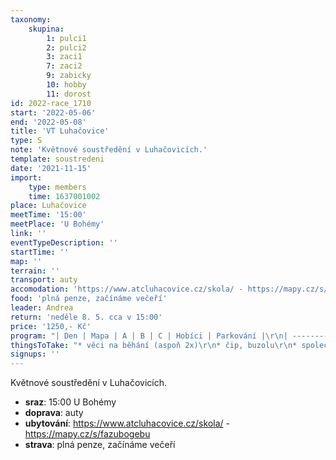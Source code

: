 ```yaml
---
taxonomy:
    skupina:
        1: pulci1
        2: pulci2
        3: zaci1
        7: zaci2
        9: zabicky
        10: hobby
        11: dorost
id: 2022-race_1710
start: '2022-05-06'
end: '2022-05-08'
title: 'VT Luhačovice'
type: S
note: 'Květnové soustředění v Luhačovicích.'
template: soustredeni
date: '2021-11-15'
import:
    type: members
    time: 1637001002
place: Luhačovice
meetTime: '15:00'
meetPlace: 'U Bohémy'
link: ''
eventTypeDescription: ''
startTime: ''
map: ''
terrain: ''
transport: auty
accomodation: 'https://www.atcluhacovice.cz/skola/ - https://mapy.cz/s/fazubogebu'
food: 'plná penze, začínáme večeří'
leader: Andrea
return: 'neděle 8. 5. cca v 15:00'
price: '1250,- Kč'
program: "| Den | Mapa | A | B | C | Hobíci | Parkování |\r\n| -------- | -------- | -------- |-------- | -------- | -------- | -------- |\r\n| Pá odpo | Gaborka | hvězdice | linie | linie | linie |[start, parkování](https://en.mapy.cz/s/godemozako) |\r\n| So dopo | Maršov | linie | COB | souboje | SUI hra | |\r\n| So odpo | Gaborka | COB/dlouhé okruhy | SUI hra | SUI hra/vrstevnice | vrstevnice | |\r\n| Ne dopo | Gaborka | štafety | štafety | štafety | štafety | |"
thingsToTake: "* věci na běhání (aspoň 2x)\r\n* čip, buzolu\r\n* společenské hry na večer\r\n* dobrou náladu"
signups: ''
---
```


Květnové soustředění v Luhačovicích.
* **sraz**: 15:00 U Bohémy
* **doprava**: auty
* **ubytování**: https://www.atcluhacovice.cz/skola/ - https://mapy.cz/s/fazubogebu
* **strava**: plná penze, začínáme večeří
